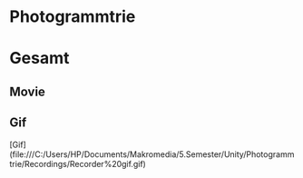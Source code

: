 # Photogrammtrie
# Gesamt
## Movie

## Gif
[Gif] (file:///C:/Users/HP/Documents/Makromedia/5.Semester/Unity/Photogrammtrie/Recordings/Recorder%20gif.gif)

